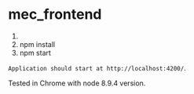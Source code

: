 # mec_frontend

<ol>
<li>
<li> npm install
<li> npm start
</ol>

`Application should start at http://localhost:4200/`.

Tested in Chrome with node 8.9.4 version.

